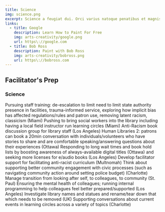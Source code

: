 ```yaml
---
title: Science
img: science.png
excerpt: Science a feugiat dui. Orci varius natoque penatibus et magnis dis parturient montes, nascetur ridiculus mus. Etiam condimentum lectus leo. Integer quis ipsum magna. 
links:
  - title: Google
    description: Learn How to Paint For Free
    img: arts-creativity/google.png
    url: https\://google.com
  - title: Bob Ross
    description: Paint with Bob Ross
    img: arts-creativity/bobross.png
    url: https\://bobross.com
---
```

## Facilitator's Prep
### Science 
Pursuing staff training: de-escalation to limit need to limit state authority presence in facilities, trauma-informed service, exploring how implicit bias has affected regulations/rules and patron use, removing latent racism, classicism (Miami)
Pushing to bring social workers into the library including having a local field instructor run learning circles (Miami)
Anti-Racism book discussion group for library staff (Los Angeles)
Human Libraries 2: patrons can book a 20min conversation with individuals/volunteers who have stories to share and are comfortable speaking/answering questions about their experiences (Ottawa)
Responding to long wait times and book hold lists by boosting awareness of always-available digital titles (Ottawa) and seeking more licenses for e/audio books (Los Angeles)
Develop facilitator support for facilitating anti-racist curriculum (Multnomah)
Think about supporting better community engagement with civic processes (such as navigating community action around setting police budget) (Charlotte)
Manage transition from looking after self, to colleagues, to community (St. Paul)
Ensuring the mental health of colleagues; running internal programming to help colleagues feel better prepared/supported (Los Angeles)
Investigate library names and statues and rename/tear down that which needs to be removed (UK)
Supporting conversations about current events in learning circles across a variety of topics (Charlotte) 